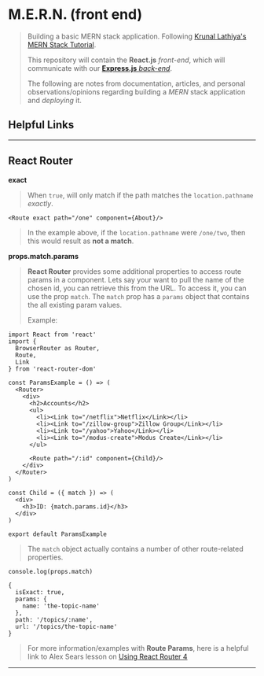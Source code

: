 
M.E.R.N. (front end)
===================
> Building a basic MERN stack application. Following [Krunal Lathiya's MERN Stack Tutorial](https://appdividend.com/2017/06/28/mern-stack-tutorial/?utm_source=hashnode.com).
>
> This repository will contain the **React.js** *front-end*, which will communicate with our [**Express.js** *back-end*](https://github.com/PJC-1/M.E.R.N.-back-end-).
>
> The following are notes from documentation, articles, and personal observations/opinions regarding building a *MERN* stack application and *deploying* it.
>

Helpful Links
-------------
>  
>

----------

React Router
-------------
**exact**
>
> When ```true```, will only match if the path matches the ```location.pathname``` *exactly*.
>  
```
<Route exact path="/one" component={About}/>
```
>
> In the example above, if the ```location.pathname``` were ```/one/two```, then this would result as **not a match**.
>
>

**props.match.params**
>
> **React Router** provides some additional properties to access route params in a component.
> Lets say your want to pull the name of the chosen id, you can retrieve this from the URL. To access it, you can use the prop ```match```.
> The ```match``` prop has a ```params``` object that contains the all existing param values.
>
> Example:
```
import React from 'react'
import {
  BrowserRouter as Router,
  Route,
  Link
} from 'react-router-dom'

const ParamsExample = () => (
  <Router>
    <div>
      <h2>Accounts</h2>
      <ul>
        <li><Link to="/netflix">Netflix</Link></li>
        <li><Link to="/zillow-group">Zillow Group</Link></li>
        <li><Link to="/yahoo">Yahoo</Link></li>
        <li><Link to="/modus-create">Modus Create</Link></li>
      </ul>

      <Route path="/:id" component={Child}/>
    </div>
  </Router>
)

const Child = ({ match }) => (
  <div>
    <h3>ID: {match.params.id}</h3>
  </div>
)

export default ParamsExample
```
>
> The ```match``` object actually contains a number of other route-related properties.
>  
```
console.log(props.match)

{
  isExact: true,
  params: {
    name: 'the-topic-name'
  },
  path: '/topics/:name',
  url: '/topics/the-topic-name'
}
```
> For more information/examples with **Route Params**, here is a helpful link to Alex Sears lesson on [Using React Router 4](https://scotch.io/courses/using-react-router-4/route-params)

----------
